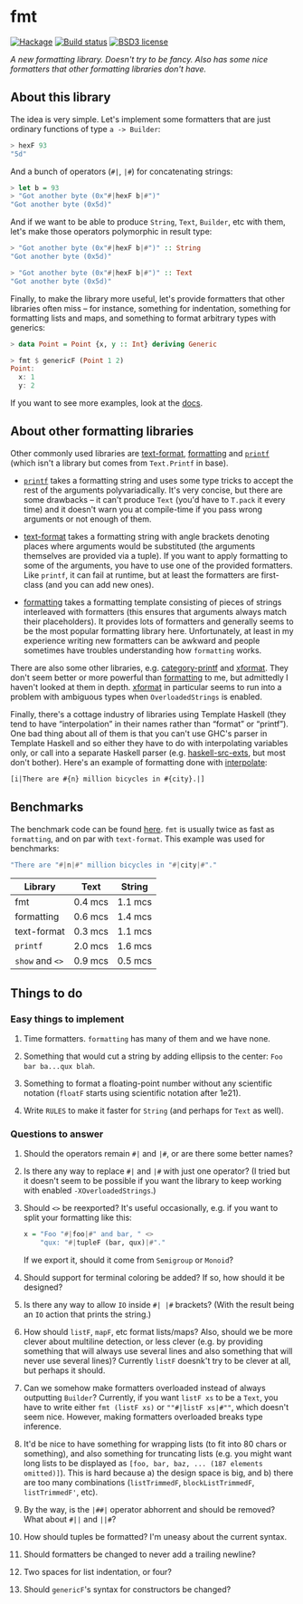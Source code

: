 # fmt

[![Hackage](https://img.shields.io/hackage/v/fmt.svg)](https://hackage.haskell.org/package/fmt)
[![Build status](https://secure.travis-ci.org/aelve/fmt.svg)](https://travis-ci.org/aelve/fmt)
[![BSD3 license](https://img.shields.io/badge/license-BSD3-blue.svg)](https://github.com/aelve/fmt/blob/master/LICENSE)

*A new formatting library. Doesn't try to be fancy. Also has some nice
formatters that other formatting libraries don't have.*

[fmt]: https://hackage.haskell.org/package/fmt

[`printf`]: http://hackage.haskell.org/package/base/docs/Text-Printf.html#v:printf

[formatting]: https://hackage.haskell.org/package/formatting
[text-format]: https://hackage.haskell.org/package/text-format

[category-printf]: https://hackage.haskell.org/package/category-printf
[xformat]: https://hackage.haskell.org/package/xformat

[haskell-src-exts]: https://hackage.haskell.org/package/haskell-src-exts
[interpolate]: https://hackage.haskell.org/package/interpolate

## About this library

The idea is very simple. Let's implement some formatters that are just
ordinary functions of type `a -> Builder`:

```haskell
> hexF 93
"5d"
```

And a bunch of operators (`#|`, `|#`) for concatenating strings:

```haskell
> let b = 93
> "Got another byte (0x"#|hexF b|#")"
"Got another byte (0x5d)"
```

And if we want to be able to produce `String`, `Text`, `Builder`, etc with
them, let's make those operators polymorphic in result type:

```haskell
> "Got another byte (0x"#|hexF b|#")" :: String
"Got another byte (0x5d)"

> "Got another byte (0x"#|hexF b|#")" :: Text
"Got another byte (0x5d)"
```

Finally, to make the library more useful, let's provide formatters that other
libraries often miss – for instance, something for indentation, something for
formatting lists and maps, and something to format arbitrary types with
generics:

```haskell
> data Point = Point {x, y :: Int} deriving Generic

> fmt $ genericF (Point 1 2)
Point:
  x: 1
  y: 2
```

If you want to see more examples, look at
the [docs](http://hackage.haskell.org/package/fmt/docs/Fmt.html).

## About other formatting libraries

Other commonly used libraries are [text-format][], [formatting][]
and [`printf`][] (which isn't a library but comes from `Text.Printf` in
base).

  * [`printf`][] takes a formatting string and uses some type tricks to
    accept the rest of the arguments polyvariadically. It's very concise, but
    there are some drawbacks – it can't produce `Text` (you'd have to
    `T.pack` it every time) and it doesn't warn you at compile-time if you
    pass wrong arguments or not enough of them.

  * [text-format][] takes a formatting string with angle brackets denoting
    places where arguments would be substituted (the arguments themselves are
    provided via a tuple). If you want to apply formatting to some of the
    arguments, you have to use one of the provided formatters. Like `printf`,
    it can fail at runtime, but at least the formatters are first-class (and
    you can add new ones).

  * [formatting][] takes a formatting template consisting of pieces of
    strings interleaved with formatters (this ensures that arguments always
    match their placeholders). It provides lots of formatters and generally
    seems to be the most popular formatting library here. Unfortunately, at
    least in my experience writing new formatters can be awkward and people
    sometimes have troubles understanding how `formatting` works.

There are also some other libraries, e.g. [category-printf][]
and [xformat][]. They don't seem better or more powerful than [formatting][]
to me, but admittedly I haven't looked at them in depth. [xformat][] in
particular seems to run into a problem with ambiguous types when
`OverloadedStrings` is enabled.

Finally, there's a cottage industry of libraries using Template Haskell (they
tend to have “interpolation” in their names rather than “format” or
“printf”). One bad thing about all of them is that you can't use GHC's parser
in Template Haskell and so either they have to do with interpolating
variables only, or call into a separate Haskell parser
(e.g. [haskell-src-exts][], but most don't bother). Here's an example of
formatting done with [interpolate][]:

``` haskell
[i|There are #{n} million bicycles in #{city}.|]
```

## Benchmarks

The benchmark code can be
found [here](https://github.com/aelve/fmt/blob/master/bench/Main.hs). `fmt`
is usually twice as fast as `formatting`, and on par with `text-format`. This example was used for benchmarks:

```haskell
"There are "#|n|#" million bicycles in "#|city|#"."
```

<table>
  <thead><tr>
    <th>Library</th>
    <th>Text</th>
    <th>String</th
  </tr></thead>
  <tbody>
    <tr>
      <td>fmt</td>
      <td>0.4 mcs</td>
      <td>1.1 mcs</td>
    </tr>
    <tr>
      <td>formatting</td>
      <td>0.6 mcs</td>
      <td>1.4 mcs</td>
    </tr>
    <tr>
      <td>text-format</td>
      <td>0.3 mcs</td>
      <td>1.1 mcs</td>
    </tr>
    <tr>
      <td><code>printf</code></td>
      <td>2.0 mcs</td>
      <td>1.6 mcs</td>
    </tr>
    <tr>
      <td><code>show</code> and <code>&lt;&gt;</code></td>
      <td>0.9 mcs</td>
      <td>0.5 mcs</td>
    </tr>
  </tbody>
</table>

## Things to do

### Easy things to implement

1.  Time formatters. `formatting` has many of them and we have none.

2.  Something that would cut a string by adding ellipsis to the center:
    `Foo bar ba...qux blah`.

3.  Something to format a floating-point number without any scientific
    notation (`floatF` starts using scientific notation after 1e21).

4.  Write `RULES` to make it faster for `String` (and perhaps for `Text` as
    well).

### Questions to answer

1.  Should the operators remain `#|` and `|#`, or are there some better names?

2.  Is there any way to replace `#|` and `|#` with just one operator? (I
    tried but it doesn't seem to be possible if you want the library to keep
    working with enabled `-XOverloadedStrings`.)
   
3.  Should `<>` be reexported? It's useful occasionally, e.g. if you want to
    split your formatting like this:

    ```haskell
    x = "Foo "#|foo|#" and bar, " <>
        "qux: "#|tupleF (bar, qux)|#"."
    ```

    If we export it, should it come from `Semigroup` or `Monoid`?

4.  Should support for terminal coloring be added? If so, how should it be
    designed?

5.  Is there any way to allow `IO` inside `#| |#` brackets? (With the result
    being an `IO` action that prints the string.)

6.  How should `listF`, `mapF`, etc format lists/maps? Also, should we be
    more clever about multiline detection, or less clever (e.g. by providing
    something that will always use several lines and also something that will
    never use several lines)?  Currently `listF` doesnk't try to be clever at
    all, but perhaps it should.

7.  Can we somehow make formatters overloaded instead of always outputting
    `Builder`? Currently, if you want `listF xs` to be a `Text`, you have to
    write either `fmt (listF xs)` or `""#|listF xs|#""`, which doesn't seem
    nice. However, making formatters overloaded breaks type inference.

8.  It'd be nice to have something for wrapping lists (to fit into 80 chars
    or something), and also something for truncating lists (e.g. you might
    want long lists to be displayed as `[foo, bar, baz, ... (187 elements
    omitted)]`). This is hard because a) the design space is big, and b)
    there are too many combinations (`listTrimmedF`, `blockListTrimmedF`,
    `listTrimmedF'`, etc).

9.  By the way, is the `|##|` operator abhorrent and should be removed? What
    about `#||` and `||#`?

10. How should tuples be formatted? I'm uneasy about the current syntax.

11. Should formatters be changed to never add a trailing newline?

12. Two spaces for list indentation, or four?

13. Should `genericF`'s syntax for constructors be changed?
